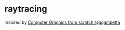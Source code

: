 # raytracing

Inspired by [Computer Graphics from scratch @ggambetta](https://www.gabrielgambetta.com/computer-graphics-from-scratch/introduction.html)
